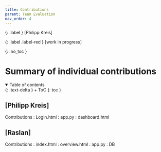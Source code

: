 ```yaml
---
title: Contributions
parent: Team Evaluation
nav_order: 4
---
```


{: .label }
[Philipp Kreis]

{: .label .label-red }
[work in progress]

{: .no_toc }
# Summary of individual contributions

<details open markdown="block">
{: .text-delta }
<summary>Table of contents</summary>
+ ToC
{: toc }
</details>

## [Philipp Kreis]

Contributions
: Login.html
: app.py
: dashboard.html

## [Raslan]

Contributions
: index.html
: overview.html
: app.py
: DB
